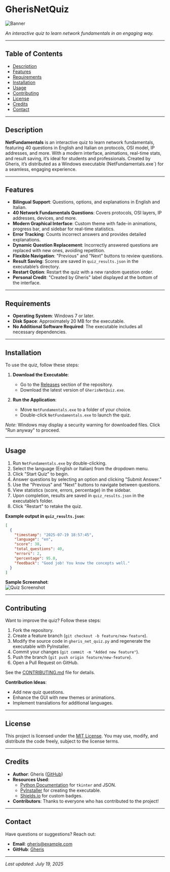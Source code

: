 # GherisNetQuiz

![Banner](https://via.placeholder.com/800x200.png?text=GherisNetQuiz)  

*An interactive quiz to learn network fundamentals in an engaging way.*

---

## Table of Contents
- [Description](#description)
- [Features](#features)
- [Requirements](#requirements)
- [Installation](#installation)
- [Usage](#usage)
- [Contributing](#contributing)
- [License](#license)
- [Credits](#credits)
- [Contact](#contact)

---

## Description
**NetFundamentals** is an interactive quiz to learn network fundamentals, featuring 40 questions in English and Italian on protocols, OSI model, IP addresses, and more. With a modern interface, animations, real-time stats, and result saving, it’s ideal for students and professionals. Created by Gheris, it’s distributed as a Windows executable (NetFundamentals.exe`) for a seamless, engaging experience.

---

## Features
- **Bilingual Support**: Questions, options, and explanations in English and Italian.
- **40 Network Fundamentals Questions**: Covers protocols, OSI layers, IP addresses, devices, and more.
- **Modern Graphical Interface**: Custom theme with fade-in animations, progress bar, and sidebar for real-time statistics.
- **Error Tracking**: Counts incorrect answers and provides detailed explanations.
- **Dynamic Question Replacement**: Incorrectly answered questions are replaced with new ones, avoiding repetition.
- **Flexible Navigation**: "Previous" and "Next" buttons to review questions.
- **Result Saving**: Scores are saved in `quiz_results.json` in the executable’s directory.
- **Restart Option**: Restart the quiz with a new random question order.
- **Personal Credit**: "Created by Gheris" label displayed at the bottom of the interface.

---

## Requirements
- **Operating System**: Windows 7 or later.
- **Disk Space**: Approximately 20 MB for the executable.
- **No Additional Software Required**: The executable includes all necessary dependencies.

---

## Installation
To use the quiz, follow these steps:

1. **Download the Executable**:
   - Go to the [Releases](https://github.com/Gheris/GherisNetQuiz/releases) section of the repository.
   - Download the latest version of `GherisNetQuiz.exe`.

2. **Run the Application**:
   - Move `NetFundamentals.exe` to a folder of your choice.
   - Double-click `NetFundamentals.exe` to launch the quiz.

*Note*: Windows may display a security warning for downloaded files. Click "Run anyway" to proceed.

---

## Usage
1. Run `NetFundamentals.exe` by double-clicking.
2. Select the language (English or Italian) from the dropdown menu.
3. Click "Start Quiz" to begin.
4. Answer questions by selecting an option and clicking "Submit Answer."
5. Use the "Previous" and "Next" buttons to navigate between questions.
6. View statistics (score, errors, percentage) in the sidebar.
7. Upon completion, results are saved in `quiz_results.json` in the executable’s folder.
8. Click "Restart" to retake the quiz.

**Example output in `quiz_results.json`**:
```json
[
  {
    "timestamp": "2025-07-19 18:57:45",
    "language": "en",
    "score": 38,
    "total_questions": 40,
    "errors": 2,
    "percentage": 95.0,
    "feedback": "Good job! You know the concepts well."
  }
]
```

**Sample Screenshot**:  
![Quiz Screenshot](https://via.placeholder.com/600x400.png?text=GherisNetQuiz)

---

## Contributing
Want to improve the quiz? Follow these steps:
1. Fork the repository.
2. Create a feature branch (`git checkout -b feature/new-feature`).
3. Modify the source code in `gheris_net_quiz.py` and regenerate the executable with PyInstaller.
4. Commit your changes (`git commit -m "Added new feature"`).
5. Push the branch (`git push origin feature/new-feature`).
6. Open a Pull Request on GitHub.

See the [CONTRIBUTING.md](CONTRIBUTING.md) file for details.

**Contribution Ideas**:
- Add new quiz questions.
- Enhance the GUI with new themes or animations.
- Implement translations for additional languages.

---

## License
This project is licensed under the [MIT License](LICENSE.md). You may use, modify, and distribute the code freely, subject to the license terms.

---

## Credits
- **Author**: Gheris ([GitHub](https://github.com/Gheris))
- **Resources Used**:
  - [Python Documentation](https://docs.python.org/3/) for `tkinter` and JSON.
  - [PyInstaller](https://pyinstaller.org/) for creating the executable.
  - [Shields.io](https://shields.io/) for custom badges.
- **Contributors**: Thanks to everyone who has contributed to the project!

---

## Contact
Have questions or suggestions? Reach out:
- **Email**: gheris@example.com
- **GitHub**: [Gheris](https://github.com/Gheris)

---

*Last updated: July 19, 2025*
